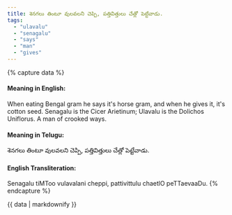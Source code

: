 ```yaml
---
title: శెనగలు తింటూ వులవలని చెప్పి, పత్తివిత్తులు చేత్లో పెట్టేవాడు.
tags:
  - "ulavalu"
  - "senagalu"
  - "says"
  - "man"
  - "gives"
---
```


{% capture data %}
#### Meaning in English:
When eating Bengal gram he says it's horse gram, and when he gives it, it's cotton seed.
Senagalu is the Cicer Arietinum; Ulavalu is the Dolichos Uniflorus.
A man of crooked ways.

#### Meaning in Telugu:
శెనగలు తింటూ వులవలని చెప్పి, పత్తివిత్తులు చేత్లో పెట్టేవాడు.

#### English Transliteration:
Senagalu tiMToo vulavalani cheppi, pattivittulu chaetlO peTTaevaaDu.
{% endcapture %}

<div class="notice">{{ data | markdownify }}</div>

